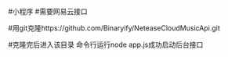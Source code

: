 #小程序
#需要网易云接口

#用git克隆https://github.com/Binaryify/NeteaseCloudMusicApi.git

#克隆完后进入该目录 命令行运行node app.js成功启动后台接口
